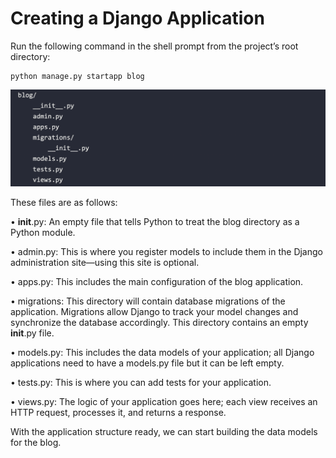 # Creating a Django Application

Run the following command in the shell prompt from the project’s root directory:

```shell
python manage.py startapp blog
```

![creating_an_application](media/creating_an_application.png)

These files are as follows: 

• __init__.py: An empty file that tells Python to treat the blog directory as a Python module.

 • admin.py: This is where you register models to include them in the Django administration site—using this site is optional. 

• apps.py: This includes the main configuration of the blog application. 

• migrations: This directory will contain database migrations of the application. Migrations allow Django to track your model changes and synchronize the database accordingly. This directory contains an empty __init__.py file.

 • models.py: This includes the data models of your application; all Django applications need to have a models.py file but it can be left empty. 

• tests.py: This is where you can add tests for your application. 

• views.py: The logic of your application goes here; each view receives an HTTP request, processes it, and returns a response. 

With the application structure ready, we can start building the data models for the blog.
